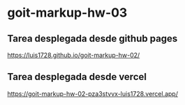 # goit-markup-hw-03

## Tarea desplegada desde github pages
https://luis1728.github.io/goit-markup-hw-02/

## Tarea desplegada desde vercel
https://goit-markup-hw-02-pza3stvvx-luis1728.vercel.app/